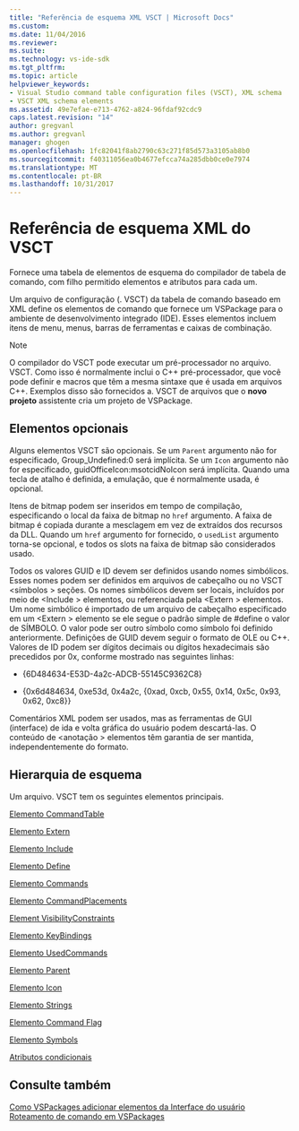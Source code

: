 ```yaml
---
title: "Referência de esquema XML VSCT | Microsoft Docs"
ms.custom: 
ms.date: 11/04/2016
ms.reviewer: 
ms.suite: 
ms.technology: vs-ide-sdk
ms.tgt_pltfrm: 
ms.topic: article
helpviewer_keywords:
- Visual Studio command table configuration files (VSCT), XML schema
- VSCT XML schema elements
ms.assetid: 49e7efae-e713-4762-a824-96fdaf92cdc9
caps.latest.revision: "14"
author: gregvanl
ms.author: gregvanl
manager: ghogen
ms.openlocfilehash: 1fc82041f8ab2790c63c271f85d573a3105ab8b0
ms.sourcegitcommit: f40311056ea0b4677efcca74a285dbb0ce0e7974
ms.translationtype: MT
ms.contentlocale: pt-BR
ms.lasthandoff: 10/31/2017
---
```

# <a name="vsct-xml-schema-reference"></a>Referência de esquema XML do VSCT
Fornece uma tabela de elementos de esquema do compilador de tabela de comando, com filho permitido elementos e atributos para cada um.  
  
 Um arquivo de configuração (. VSCT) da tabela de comando baseado em XML define os elementos de comando que fornece um VSPackage para o ambiente de desenvolvimento integrado (IDE). Esses elementos incluem itens de menu, menus, barras de ferramentas e caixas de combinação.  
  
> [!NOTE]
>  O compilador do VSCT pode executar um pré-processador no arquivo. VSCT. Como isso é normalmente inclui o C++ pré-processador, que você pode definir e macros que têm a mesma sintaxe que é usada em arquivos C++. Exemplos disso são fornecidos a. VSCT de arquivos que o **novo projeto** assistente cria um projeto de VSPackage.  
  
## <a name="optional-elements"></a>Elementos opcionais  
 Alguns elementos VSCT são opcionais. Se um `Parent` argumento não for especificado, Group_Undefined:0 será implícita. Se um `Icon` argumento não for especificado, guidOfficeIcon:msotcidNoIcon será implícita. Quando uma tecla de atalho é definida, a emulação, que é normalmente usada, é opcional.  
  
 Itens de bitmap podem ser inseridos em tempo de compilação, especificando o local da faixa de bitmap no `href` argumento. A faixa de bitmap é copiada durante a mesclagem em vez de extraídos dos recursos da DLL. Quando um `href` argumento for fornecido, o `usedList` argumento torna-se opcional, e todos os slots na faixa de bitmap são considerados usado.  
  
 Todos os valores GUID e ID devem ser definidos usando nomes simbólicos. Esses nomes podem ser definidos em arquivos de cabeçalho ou no VSCT \<símbolos > seções. Os nomes simbólicos devem ser locais, incluídos por meio de \<Include > elementos, ou referenciada pela \<Extern > elementos. Um nome simbólico é importado de um arquivo de cabeçalho especificado em um \<Extern > elemento se ele segue o padrão simple de #define o valor de SÍMBOLO. O valor pode ser outro símbolo como símbolo foi definido anteriormente. Definições de GUID devem seguir o formato de OLE ou C++. Valores de ID podem ser dígitos decimais ou dígitos hexadecimais são precedidos por 0x, conforme mostrado nas seguintes linhas:  
  
-   {6D484634-E53D-4a2c-ADCB-55145C9362C8}  
  
-   {0x6d484634, 0xe53d, 0x4a2c, {0xad, 0xcb, 0x55, 0x14, 0x5c, 0x93, 0x62, 0xc8}}  
  
 Comentários XML podem ser usados, mas as ferramentas de GUI (interface) de ida e volta gráfica do usuário podem descartá-las. O conteúdo de \<anotação > elementos têm garantia de ser mantida, independentemente do formato.  
  
## <a name="schema-hierarchy"></a>Hierarquia de esquema  
 Um arquivo. VSCT tem os seguintes elementos principais.  
  
 [Elemento CommandTable](../extensibility/commandtable-element.md)  
  
 [Elemento Extern](../extensibility/extern-element.md)  
  
 [Elemento Include](../extensibility/include-element.md)  
  
 [Elemento Define](../extensibility/define-element.md)  
  
 [Elemento Commands](../extensibility/commands-element.md)  
  
 [Elemento CommandPlacements](../extensibility/commandplacements-element.md)  
  
 [Element VisibilityConstraints](../extensibility/visibilityconstraints-element.md)  
  
 [Elemento KeyBindings](../extensibility/keybindings-element.md)  
  
 [Elemento UsedCommands](../extensibility/usedcommands-element.md)  
  
 [Elemento Parent](../extensibility/parent-element.md)  
  
 [Elemento Icon](../extensibility/icon-element.md)  
  
 [Elemento Strings](../extensibility/strings-element.md)  
  
 [Elemento Command Flag](../extensibility/command-flag-element.md)  
  
 [Elemento Symbols](../extensibility/symbols-element.md)  
  
 [Atributos condicionais](../extensibility/vsct-xml-schema-conditional-attributes.md)  
  
## <a name="see-also"></a>Consulte também  
 [Como VSPackages adicionar elementos da Interface do usuário](../extensibility/internals/how-vspackages-add-user-interface-elements.md)   
 [Roteamento de comando em VSPackages](../extensibility/internals/command-routing-in-vspackages.md)